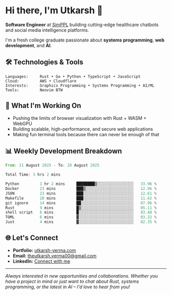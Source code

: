 # Hi there, I'm Utkarsh 👋

**Software Engineer** at [SimPPL](https://simppl.org) building cutting-edge healthcare chatbots and social media intelligence platforms.

I'm a fresh college graduate passionate about **systems programming**, **web development**, and **AI**.

## 🛠️ Technologies & Tools

```
Languages:     Rust • Go • Python • TypeScript • JavaScript
Cloud:         AWS • Cloudflare
Interests:     Graphics Programming • Systems Programming • AI/ML
Tools:         Neovim BTW
```

## 🚀 What I'm Working On

- Pushing the limits of browser visualization with Rust + WASM + WebGPU
- Building scalable, high-performance, and secure web applications
- Making fun terminal tools because there can never be enough of that

## 📊 Weekly Development Breakdown

<!--START_SECTION:waka-->

```rust
From: 21 August 2025 - To: 28 August 2025

Total Time: 3 hrs 2 mins

Python         1 hr 2 mins     ████████▒░░░░░░░░░░░░░░░░   33.96 %
Docker         23 mins         ███▒░░░░░░░░░░░░░░░░░░░░░   12.96 %
JSON           23 mins         ███░░░░░░░░░░░░░░░░░░░░░░   12.61 %
Makefile       20 mins         ███░░░░░░░░░░░░░░░░░░░░░░   11.42 %
git ignore     14 mins         ██░░░░░░░░░░░░░░░░░░░░░░░   07.96 %
Rust           9 mins          █▒░░░░░░░░░░░░░░░░░░░░░░░   05.11 %
shell script   6 mins          █░░░░░░░░░░░░░░░░░░░░░░░░   03.48 %
TOML           6 mins          ▓░░░░░░░░░░░░░░░░░░░░░░░░   03.32 %
Just           4 mins          ▓░░░░░░░░░░░░░░░░░░░░░░░░   02.35 %
```

<!--END_SECTION:waka-->

## 🌐 Let's Connect

- **Portfolio:** [utkarsh-verma.com](https://utkarsh-verma.com)
- **Email:** theutkarsh.verma00@gmail.com
- **LinkedIn:** [Connect with me](https://linkedin.com/in/utkarsh-verm4)

---

*Always interested in new opportunities and collaborations. Whether you have a project in mind or just want to chat about Rust, systems programming, or the latest in AI – I'd love to hear from you!*
